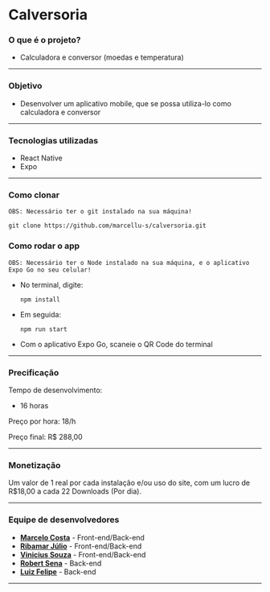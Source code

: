 # Calversoria

### __O que é o projeto?__

- Calculadora e conversor (moedas e temperatura)
---
### __Objetivo__

- Desenvolver um aplicativo mobile, que se possa utiliza-lo como calculadora e conversor
---
### __Tecnologias utilizadas__

- React Native
- Expo
---
### __Como clonar__
`OBS: Necessário ter o git instalado na sua máquina!`

    git clone https://github.com/marcellu-s/calversoria.git

### __Como rodar o app__
`OBS: Necessário ter o Node instalado na sua máquina, e o aplicativo Expo Go no seu celular!`
- No terminal, digite:
  
      npm install
- Em seguida:

      npm run start
- Com o aplicativo Expo Go, scaneie o QR Code do terminal
---
### __Precificação__

Tempo de desenvolvimento:
- 16 horas

Preço por hora: 18/h

Preço final: R$ 288,00

---
### __Monetização__

Um valor de 1 real por cada instalação e/ou uso do site, com um lucro de R$18,00 a cada 22 Downloads (Por dia).

---
### __Equipe de desenvolvedores__

- __[Marcelo Costa](https://github.com/marcellu-s)__ - Front-end/Back-end
- __[Ribamar Júlio](https://github.com/RibamarJ)__ - Front-end/Back-end
- __[Vinicius Souza](https://github.com/VerNancio)__ - Front-end/Back-end
- __[Robert Sena](https://github.com/RobertSena)__ - Back-end
- __[Luiz Felipe](https://github.com/LunosOli)__ - Back-end
---
